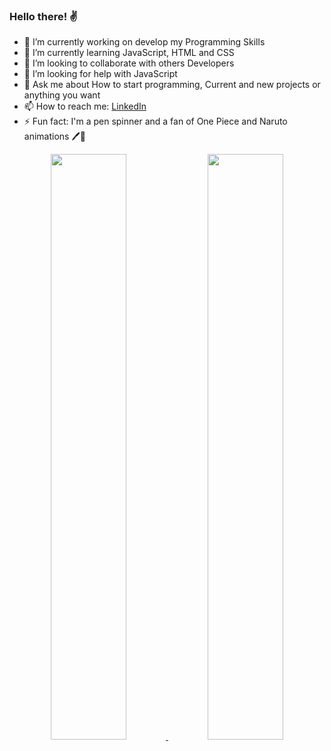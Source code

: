 ### Hello there! ✌️
<!--
**douglasdolfi/douglasdolfi** is a ✨ _special_ ✨ repository because its `README.md` (this file) appears on your GitHub profile.
Here are some ideas to get you started:
-->

- 🔭 I’m currently working on develop my Programming Skills
- 🌱 I’m currently learning JavaScript, HTML and CSS
- 👯 I’m looking to collaborate with others Developers
- 🤔 I’m looking for help with JavaScript
- 💬 Ask me about How to start programming, Current and new projects or anything you want
- 📫 How to reach me: <a href="https://www.linkedin.com/in/douglas-dolfi-59846514b/">LinkedIn</a>
- ⚡ Fun fact: I'm a pen spinner and a fan of One Piece and Naruto animations 🖊️🍥
<div align="center">
  <a href="https://github.com/douglasdolfi">
  <img  width="49%" src="https://github-readme-stats.vercel.app/api?username=douglasdolfi&show_icons=true&theme=algolia &include_all_commits=true&count_private=true"/>
  <img width="49%" src="https://github-readme-stats.vercel.app/api/top-langs/?username=douglasdolfi&layout=compact&langs_count=7&theme=algolia "/>
</div>
